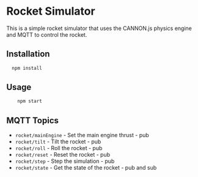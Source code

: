# Rocket Simulator

This is a simple rocket simulator that uses the CANNON.js physics engine and MQTT to control the rocket.

## Installation
  
```bash
  npm install
```

## Usage
  
```bash
    npm start
```

## MQTT Topics

- `rocket/mainEngine` - Set the main engine thrust - pub
- `rocket/tilt` - Tilt the rocket - pub
- `rocket/roll` - Roll the rocket - pub
- `rocket/reset` - Reset the rocket - pub
- `rocket/step` - Step the simulation - pub
- `rocket/state` - Get the state of the rocket - pub and sub
